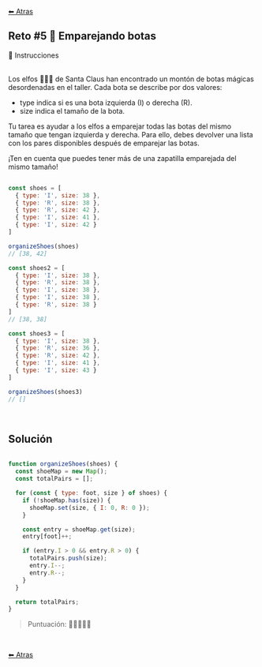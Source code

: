 [⬅ Atras](https://github.com/jdtb4/adventJS)

## Reto #5 👞 Emparejando botas

<detais>
  <summary>📝 Instrucciones</summary>
<br/>

Los elfos 🧝🧝‍♂️ de Santa Claus han encontrado un montón de botas mágicas desordenadas en el taller. Cada bota se describe por dos valores:

- type indica si es una bota izquierda (I) o derecha (R).
- size indica el tamaño de la bota.

Tu tarea es ayudar a los elfos a emparejar todas las botas del mismo tamaño que tengan izquierda y derecha. Para ello, debes devolver una lista con los pares disponibles después de emparejar las botas.

¡Ten en cuenta que puedes tener más de una zapatilla emparejada del mismo tamaño!

```js

const shoes = [
  { type: 'I', size: 38 },
  { type: 'R', size: 38 },
  { type: 'R', size: 42 },
  { type: 'I', size: 41 },
  { type: 'I', size: 42 }
]

organizeShoes(shoes)
// [38, 42]

const shoes2 = [
  { type: 'I', size: 38 },
  { type: 'R', size: 38 },
  { type: 'I', size: 38 },
  { type: 'I', size: 38 },
  { type: 'R', size: 38 }
]
// [38, 38]

const shoes3 = [
  { type: 'I', size: 38 },
  { type: 'R', size: 36 },
  { type: 'R', size: 42 },
  { type: 'I', size: 41 },
  { type: 'I', size: 43 }
]

organizeShoes(shoes3)
// []

```

</details>
<br/>

## Solución

```js

function organizeShoes(shoes) {
  const shoeMap = new Map();
  const totalPairs = [];

  for (const { type: foot, size } of shoes) {
    if (!shoeMap.has(size)) {
      shoeMap.set(size, { I: 0, R: 0 });
    }

    const entry = shoeMap.get(size);
    entry[foot]++;

    if (entry.I > 0 && entry.R > 0) {
      totalPairs.push(size);
      entry.I--;
      entry.R--;
    }
  }

  return totalPairs;
}


```

>Puntuación: 🌟🌟🌟🌟🌟

<br/>

[⬅ Atras](https://github.com/jdtb4/adventJS)